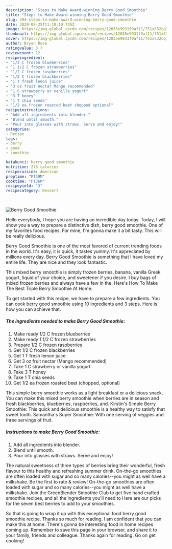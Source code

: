 ```yaml
---
description: "Steps to Make Award-winning Berry Good Smoothie"
title: "Steps to Make Award-winning Berry Good Smoothie"
slug: 394-steps-to-make-award-winning-berry-good-smoothie
date: 2020-08-25T11:10:19.735Z
image: https://img-global.cpcdn.com/recipes/12035e9931f9af11/751x532cq70/berry-good-smoothie-recipe-main-photo.jpg
thumbnail: https://img-global.cpcdn.com/recipes/12035e9931f9af11/751x532cq70/berry-good-smoothie-recipe-main-photo.jpg
cover: https://img-global.cpcdn.com/recipes/12035e9931f9af11/751x532cq70/berry-good-smoothie-recipe-main-photo.jpg
author: Bryan Rose
ratingvalue: 3.7
reviewcount: 12
recipeingredient:
- "1/2 C frozen blueberries"
- "1 1/2 C frozen strawberries"
- "1/2 C frozen raspberries"
- "1/2 C frozen blackberries"
- "1 T fresh lemon juice"
- "3 oz fruit nectar Mango recommended"
- "1 C strawberry or vanilla yogurt"
- "3 T honey"
- "1 T chia seeds"
- "1/2 ea frozen roasted beet chopped optional"
recipeinstructions:
- "Add all ingredients into blender."
- "Blend until smooth."
- "Pour into glasses with straws. Serve and enjoy!"
categories:
- Recipe
tags:
- berry
- good
- smoothie

katakunci: berry good smoothie 
nutrition: 276 calories
recipecuisine: American
preptime: "PT39M"
cooktime: "PT36M"
recipeyield: "3"
recipecategory: Dessert

---
```



![Berry Good Smoothie](https://img-global.cpcdn.com/recipes/12035e9931f9af11/751x532cq70/berry-good-smoothie-recipe-main-photo.jpg)

Hello everybody, I hope you are having an incredible day today. Today, I will show you a way to prepare a distinctive dish, berry good smoothie. One of my favorites food recipes. For mine, I'm gonna make it a bit tasty. This will be really delicious.

Berry Good Smoothie is one of the most favored of current trending foods in the world. It's easy, it is quick, it tastes yummy. It's appreciated by millions every day. Berry Good Smoothie is something that I have loved my entire life. They are nice and they look fantastic.

This mixed berry smoothie is simply frozen berries, banana, vanilla Greek yogurt, liquid of your choice, and sweetener if you desire. I buy bags of mixed frozen berries and always have a few in the. Here&#39;s How To Make The Best Triple Berry Smoothie At Home.


To get started with this recipe, we have to prepare a few ingredients. You can cook berry good smoothie using 10 ingredients and 3 steps. Here is how you can achieve that.

<!--inarticleads1-->

##### The ingredients needed to make Berry Good Smoothie:

1. Make ready 1/2 C frozen blueberries
1. Make ready 1 1/2 C frozen strawberries
1. Prepare 1/2 C frozen raspberries
1. Get 1/2 C frozen blackberries
1. Get 1 T fresh lemon juice
1. Get 3 oz fruit nectar (Mango recommended)
1. Take 1 C strawberry or vanilla yogurt
1. Take 3 T honey
1. Take 1 T chia seeds
1. Get 1/2 ea frozen roasted beet (chopped, optional)


This simple berry smoothie works as a light breakfast or a delicious snack. You can make this mixed berry smoothie when berries are in season and fresh blackberries, blueberries, raspberries, and. Kirstin&#39;s Simple Berry Smoothie: This quick and delicious smoothie is a healthy way to satisfy that sweet tooth. Samantha&#39;s Super Smoothie: With one serving of veggies and three servings of fruit. 

<!--inarticleads2-->

##### Instructions to make Berry Good Smoothie:

1. Add all ingredients into blender.
1. Blend until smooth.
1. Pour into glasses with straws. Serve and enjoy!


The natural sweetness of three types of berries bring their wonderful, fresh flavour to this healthy and refreshing summer drink. On-the-go smoothies are often loaded with sugar and so many calories--you might as well have a milkshake. Be the first to rate &amp; review! On-the-go smoothies are often loaded with sugar and so many calories--you might as well have a milkshake. Join the GreenBlender Smoothie Club to get five hand crafted smoothie recipes, and all the ingredients you&#39;ll need to Here are our picks for the seven best berries to add to your smoothies. 

So that is going to wrap it up with this exceptional food berry good smoothie recipe. Thanks so much for reading. I am confident that you can make this at home. There's gonna be interesting food in home recipes coming up. Remember to save this page in your browser, and share it to your family, friends and colleague. Thanks again for reading. Go on get cooking!

